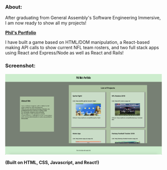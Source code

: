 ### About:
After graduating from General Assembly's Software Engineering Immersive, I am now ready to show all my projects! 

[**Phil's Portfolio**](https://philma.surge.sh)

I have built a game based on HTML/DOM manipulation, a React-based making API calls to show current NFL team rosters, and two full stack apps using React and Express/Node as well as React and Rails!

### Screenshot:

![Phil's Portfolio](https://raw.githubusercontent.com/phillio/portfolio/master/src/components/pics/readmepic.png)

**(Built on HTML, CSS, Javascript, and React!)**
